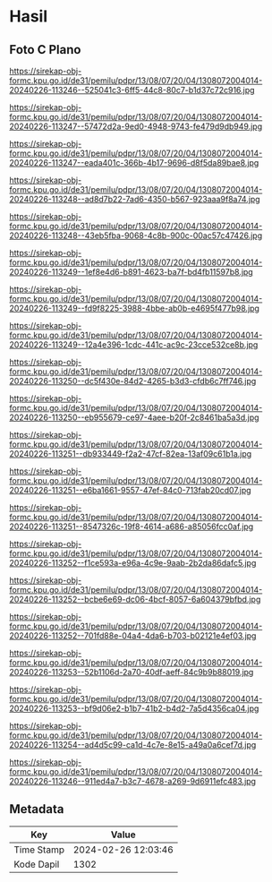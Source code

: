 # Hasil

## Foto C Plano

https://sirekap-obj-formc.kpu.go.id/de31/pemilu/pdpr/13/08/07/20/04/1308072004014-20240226-113246--525041c3-6ff5-44c8-80c7-b1d37c72c916.jpg

https://sirekap-obj-formc.kpu.go.id/de31/pemilu/pdpr/13/08/07/20/04/1308072004014-20240226-113247--57472d2a-9ed0-4948-9743-fe479d9db949.jpg

https://sirekap-obj-formc.kpu.go.id/de31/pemilu/pdpr/13/08/07/20/04/1308072004014-20240226-113247--eada401c-366b-4b17-9696-d8f5da89bae8.jpg

https://sirekap-obj-formc.kpu.go.id/de31/pemilu/pdpr/13/08/07/20/04/1308072004014-20240226-113248--ad8d7b22-7ad6-4350-b567-923aaa9f8a74.jpg

https://sirekap-obj-formc.kpu.go.id/de31/pemilu/pdpr/13/08/07/20/04/1308072004014-20240226-113248--43eb5fba-9068-4c8b-900c-00ac57c47426.jpg

https://sirekap-obj-formc.kpu.go.id/de31/pemilu/pdpr/13/08/07/20/04/1308072004014-20240226-113249--1ef8e4d6-b891-4623-ba7f-bd4fb11597b8.jpg

https://sirekap-obj-formc.kpu.go.id/de31/pemilu/pdpr/13/08/07/20/04/1308072004014-20240226-113249--fd9f8225-3988-4bbe-ab0b-e4695f477b98.jpg

https://sirekap-obj-formc.kpu.go.id/de31/pemilu/pdpr/13/08/07/20/04/1308072004014-20240226-113249--12a4e396-1cdc-441c-ac9c-23cce532ce8b.jpg

https://sirekap-obj-formc.kpu.go.id/de31/pemilu/pdpr/13/08/07/20/04/1308072004014-20240226-113250--dc5f430e-84d2-4265-b3d3-cfdb6c7ff746.jpg

https://sirekap-obj-formc.kpu.go.id/de31/pemilu/pdpr/13/08/07/20/04/1308072004014-20240226-113250--eb955679-ce97-4aee-b20f-2c8461ba5a3d.jpg

https://sirekap-obj-formc.kpu.go.id/de31/pemilu/pdpr/13/08/07/20/04/1308072004014-20240226-113251--db933449-f2a2-47cf-82ea-13af09c61b1a.jpg

https://sirekap-obj-formc.kpu.go.id/de31/pemilu/pdpr/13/08/07/20/04/1308072004014-20240226-113251--e6ba1661-9557-47ef-84c0-713fab20cd07.jpg

https://sirekap-obj-formc.kpu.go.id/de31/pemilu/pdpr/13/08/07/20/04/1308072004014-20240226-113251--8547326c-19f8-4614-a686-a85056fcc0af.jpg

https://sirekap-obj-formc.kpu.go.id/de31/pemilu/pdpr/13/08/07/20/04/1308072004014-20240226-113252--f1ce593a-e96a-4c9e-9aab-2b2da86dafc5.jpg

https://sirekap-obj-formc.kpu.go.id/de31/pemilu/pdpr/13/08/07/20/04/1308072004014-20240226-113252--bcbe6e69-dc06-4bcf-8057-6a604379bfbd.jpg

https://sirekap-obj-formc.kpu.go.id/de31/pemilu/pdpr/13/08/07/20/04/1308072004014-20240226-113252--701fd88e-04a4-4da6-b703-b02121e4ef03.jpg

https://sirekap-obj-formc.kpu.go.id/de31/pemilu/pdpr/13/08/07/20/04/1308072004014-20240226-113253--52b1106d-2a70-40df-aeff-84c9b9b88019.jpg

https://sirekap-obj-formc.kpu.go.id/de31/pemilu/pdpr/13/08/07/20/04/1308072004014-20240226-113253--bf9d06e2-b1b7-41b2-b4d2-7a5d4356ca04.jpg

https://sirekap-obj-formc.kpu.go.id/de31/pemilu/pdpr/13/08/07/20/04/1308072004014-20240226-113254--ad4d5c99-ca1d-4c7e-8e15-a49a0a6cef7d.jpg

https://sirekap-obj-formc.kpu.go.id/de31/pemilu/pdpr/13/08/07/20/04/1308072004014-20240226-113246--911ed4a7-b3c7-4678-a269-9d6911efc483.jpg


## Metadata

| Key        | Value               |
| ---------- | ------------------- |
| Time Stamp | 2024-02-26 12:03:46 |
| Kode Dapil | 1302                |



